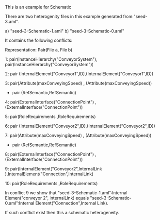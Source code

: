 This is an example for Schematic 

There are two heterogenity files in this example generated from "seed-3.aml".

a) "seed-3-Schematic-1.aml"
b) "seed-3-Schematic-0.aml"

It contains the following conflicts:

Representation: Pair(File a, File b)

1: pair(InstanceHierarchy("ConveyorSystem"), pair(InstanceHierarchy("ConveyorSystem"))

2: pair (InternalElement("Conveyor1",ID),(InternalElement("Conveyor1",ID))

3: pair(Attribute(maxConveyingSpeed) , (Attribute(maxConveyingSpeed))

 - pair (RefSemantic,RefSemantic)

4: pair(ExternalInterface("ConnectionPoint") , (ExternalInterface("ConnectionPoint"))

5: pair(RoleRequirements ,RoleRequirements)


6: pair (InternalElement("Conveyor2",ID),(InternalElement("Conveyor2",ID))

7: pair(Attribute(maxConveyingSpeed) , (Attribute(maxConveyingSpeed))

 - pair (RefSemantic,RefSemantic)

8: pair(ExternalInterface("ConnectionPoint") , (ExternalInterface("ConnectionPoint"))

9: pair(InternalElement("Conveyor2",InternalLink ),InternalElement("Connection",InternalLink)

10: pair(RoleRequirements ,RoleRequirements)



In conflict 9 we show that "seed-3-Schematic-1.aml":Internal Elemen("conveyor 2", internalLink) equals "seed-3-Schematic-0.aml":Internal Element("Connection",Internal Link). 

If such conflict exist then this a schematic heterogeneity.